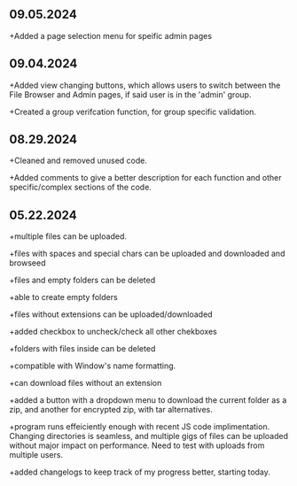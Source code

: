 ## 09.05.2024
+Added a page selection menu for speific admin pages

## 09.04.2024
+Added view changing buttons, which allows users to switch between the File Browser and Admin pages, if said user is in the 'admin' group.

+Created a group verifcation function, for group specific validation.

## 08.29.2024
+Cleaned and removed unused code.

+Added comments to give a better description for each function and other specific/complex sections of the code.

## 05.22.2024
+multiple files can be uploaded.

+files with spaces and special chars can be uploaded and downloaded and browseed

+files and empty folders can be deleted

+able to create empty folders

+files without extensions can be uploaded/downloaded

+added checkbox to uncheck/check all other chekboxes

+folders with files inside can be deleted

+compatible with Window's name formatting.

+can download files without an extension

+added a button with a dropdown menu to download the current folder as a zip, and another for encrypted zip, with tar alternatives.

+program runs effeiciently enough with recent JS code implimentation. Changing directories is seamless, and multiple gigs of files can be uploaded without major impact on performance. Need to test with uploads from multiple users.

+added changelogs to keep track of my progress better, starting today.
